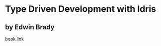 # Type Driven Development with Idris
## by Edwin Brady

[book link](https://www.manning.com/books/type-driven-development-with-idris)
